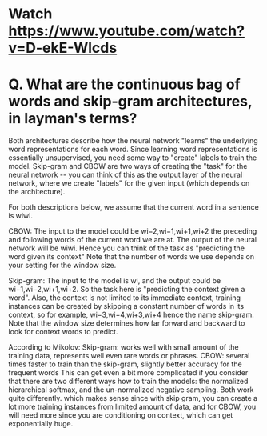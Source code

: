 # Watch https://www.youtube.com/watch?v=D-ekE-Wlcds 


# Q. What are the continuous bag of words and skip-gram architectures, in layman's terms?

Both architectures describe how the neural network "learns" the underlying word representations for each word. Since learning word representations is essentially unsupervised, you need some way to "create" labels to train the model. Skip-gram and CBOW are two ways of creating the "task" for the neural network -- you can think of this as the output layer of the neural network, where we create "labels" for the given input (which depends on the architecture).

For both descriptions below, we assume that the current word in a sentence is wiwi.

CBOW: The input to the model could be wi−2,wi−1,wi+1,wi+2 the preceding and following words of the current word we are at. The output of the neural network will be wiwi. Hence you can think of the task as "predicting the word given its context"
Note that the number of words we use depends on your setting for the window size.

Skip-gram: The input to the model is wi, and the output could be wi−1,wi−2,wi+1,wi+2. So the task here is "predicting the context given a word". Also, the context is not limited to its immediate context, training instances can be created by skipping a constant number of words in its context, so for example, wi−3,wi−4,wi+3,wi+4 hence the name skip-gram.
Note that the window size determines how far forward and backward to look for context words to predict.

According to Mikolov:
Skip-gram: works well with small amount of the training data, represents well even rare words or phrases.
CBOW: several times faster to train than the skip-gram, slightly better accuracy for the frequent words
This can get even a bit more complicated if you consider that there are two different ways how to train the models: the normalized hierarchical softmax, and the un-normalized negative sampling. Both work quite differently.
which makes sense since with skip gram, you can create a lot more training instances from limited amount of data, and for CBOW, you will need more since you are conditioning on context, which can get exponentially huge.
